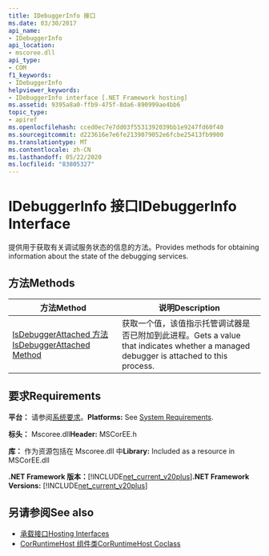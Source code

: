 ```yaml
---
title: IDebuggerInfo 接口
ms.date: 03/30/2017
api_name:
- IDebuggerInfo
api_location:
- mscoree.dll
api_type:
- COM
f1_keywords:
- IDebuggerInfo
helpviewer_keywords:
- IDebuggerInfo interface [.NET Framework hosting]
ms.assetid: 9395a8a0-ffb9-475f-8da6-890999ae4bb6
topic_type:
- apiref
ms.openlocfilehash: cced0ec7e7dd03f5531392039bb1e9247fd60f40
ms.sourcegitcommit: d223616e7e6fe2139079052e6fcbe25413fb9900
ms.translationtype: MT
ms.contentlocale: zh-CN
ms.lasthandoff: 05/22/2020
ms.locfileid: "83805327"
---
```

# <a name="idebuggerinfo-interface"></a><span data-ttu-id="90614-102">IDebuggerInfo 接口</span><span class="sxs-lookup"><span data-stu-id="90614-102">IDebuggerInfo Interface</span></span>
<span data-ttu-id="90614-103">提供用于获取有关调试服务状态的信息的方法。</span><span class="sxs-lookup"><span data-stu-id="90614-103">Provides methods for obtaining information about the state of the debugging services.</span></span>  
  
## <a name="methods"></a><span data-ttu-id="90614-104">方法</span><span class="sxs-lookup"><span data-stu-id="90614-104">Methods</span></span>  
  
|<span data-ttu-id="90614-105">方法</span><span class="sxs-lookup"><span data-stu-id="90614-105">Method</span></span>|<span data-ttu-id="90614-106">说明</span><span class="sxs-lookup"><span data-stu-id="90614-106">Description</span></span>|  
|------------|-----------------|  
|[<span data-ttu-id="90614-107">IsDebuggerAttached 方法</span><span class="sxs-lookup"><span data-stu-id="90614-107">IsDebuggerAttached Method</span></span>](idebuggerinfo-isdebuggerattached-method.md)|<span data-ttu-id="90614-108">获取一个值，该值指示托管调试器是否已附加到此进程。</span><span class="sxs-lookup"><span data-stu-id="90614-108">Gets a value that indicates whether a managed debugger is attached to this process.</span></span>|  
  
## <a name="requirements"></a><span data-ttu-id="90614-109">要求</span><span class="sxs-lookup"><span data-stu-id="90614-109">Requirements</span></span>  
 <span data-ttu-id="90614-110">**平台：** 请参阅[系统要求](../../get-started/system-requirements.md)。</span><span class="sxs-lookup"><span data-stu-id="90614-110">**Platforms:** See [System Requirements](../../get-started/system-requirements.md).</span></span>  
  
 <span data-ttu-id="90614-111">**标头：** Mscoree.dll</span><span class="sxs-lookup"><span data-stu-id="90614-111">**Header:** MSCorEE.h</span></span>  
  
 <span data-ttu-id="90614-112">**库：** 作为资源包括在 Mscoree.dll 中</span><span class="sxs-lookup"><span data-stu-id="90614-112">**Library:** Included as a resource in MSCorEE.dll</span></span>  
  
 <span data-ttu-id="90614-113">**.NET Framework 版本：**[!INCLUDE[net_current_v20plus](../../../../includes/net-current-v20plus-md.md)]</span><span class="sxs-lookup"><span data-stu-id="90614-113">**.NET Framework Versions:** [!INCLUDE[net_current_v20plus](../../../../includes/net-current-v20plus-md.md)]</span></span>  
  
## <a name="see-also"></a><span data-ttu-id="90614-114">另请参阅</span><span class="sxs-lookup"><span data-stu-id="90614-114">See also</span></span>

- [<span data-ttu-id="90614-115">承载接口</span><span class="sxs-lookup"><span data-stu-id="90614-115">Hosting Interfaces</span></span>](hosting-interfaces.md)
- [<span data-ttu-id="90614-116">CorRuntimeHost 组件类</span><span class="sxs-lookup"><span data-stu-id="90614-116">CorRuntimeHost Coclass</span></span>](corruntimehost-coclass.md)
